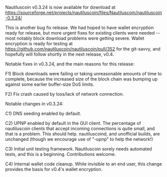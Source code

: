 Nautiluscoin v0.3.24 is now available for download at
https://sourceforge.net/projects/nautiluscoin/files/Nautiluscoin/nautiluscoin-0.3.24/

This is another bug fix release.  We had hoped to have wallet encryption ready for release, but more urgent fixes for existing clients were needed -- most notably block download problems were getting severe.  Wallet encryption is ready for testing at https://github.com/nautiluscoin/nautiluscoin/pull/352 for the git-savvy, and hopefully will follow shortly in the next release, v0.4.

Notable fixes in v0.3.24, and the main reasons for this release:

F1) Block downloads were failing or taking unreasonable amounts of time to complete, because the increased size of the block chain was bumping up against some earlier buffer-size DoS limits.

F2) Fix crash caused by loss/lack of network connection.

Notable changes in v0.3.24:

C1) DNS seeding enabled by default.

C2) UPNP enabled by default in the GUI client.  The percentage of nautiluscoin clients that accept incoming connections is quite small, and that is a problem.  This should help.  nautiluscoind, and unofficial builds, are unchanged (though we encourage use of "-upnp" to help the network!)

C3) Initial unit testing framework.  Nautiluscoin sorely needs automated tests, and this is a beginning.  Contributions welcome.

C4) Internal wallet code cleanup.  While invisible to an end user, this change provides the basis for v0.4's wallet encryption.
